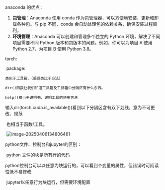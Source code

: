 anaconda 的优点：

1. **包管理**：Anaconda 使用 conda 作为包管理器，可以方便地安装、更新和卸载各种包。与 pip 不同，conda 会自动处理包的依赖关系，确保安装过程顺利。
2. **环境管理**：Anaconda 可以创建和管理多个独立的 Python 环境，解决了不同项目需要不同 Python 版本和包版本的问题。例如，你可以为项目 A 使用 Python 2.7，为项目 B 使用 Python 3.8。

torch:

​	package:

   	类似于工具箱，（感觉类比于方法）

   	dir()函数让我们知道工具箱及工具箱中分隔区有什么东西。

   	help()相当于说明书，说明工具的使用方法

​	输入dir(torch.cuda.is_available())看到以下分隔区含有双下划线，意为不可更改、规范

​	也相当于函数/工具。

​	![image-20250406134806461](C:\Users\lenovo\AppData\Roaming\Typora\typora-user-images\image-20250406134806461.png)



python文件、控制台和jupyter的区别：

​	python 文件的块是所有行的代码

​	python控制台可以以任意为块运行的，可以看到个变量的属性，但错误时可阅读性低不易修改

​	jupyter以任意行为块运行，但需要环境配置

